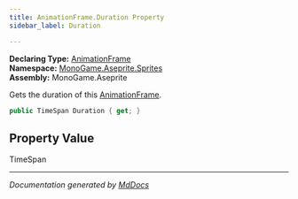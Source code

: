 ```yaml
---
title: AnimationFrame.Duration Property
sidebar_label: Duration

---
```


**Declaring Type:** [AnimationFrame](../)  
**Namespace:** [MonoGame.Aseprite.Sprites](../../)  
**Assembly:** MonoGame.Aseprite

Gets the duration of this [AnimationFrame](../).

```csharp
public TimeSpan Duration { get; }
```

## Property Value

TimeSpan

___

*Documentation generated by [MdDocs](https://github.com/ap0llo/mddocs)*
